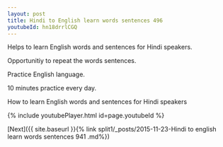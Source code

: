 ```yaml
---
layout: post
title: Hindi to English learn words sentences 496 
youtubeId: hn18drrlCGQ
---
```

 
 
Helps to learn English words and sentences for Hindi speakers.

Opportunitiy to repeat the words sentences. 

Practice English language. 
 
10 minutes practice every day. 
 
How to learn English words and sentences for Hindi speakers 
 
{% include youtubePlayer.html id=page.youtubeId %}
 
 
[Next]({{ site.baseurl }}{% link  split1/_posts/2015-11-23-Hindi to english learn words sentences 941 .md%})
 
